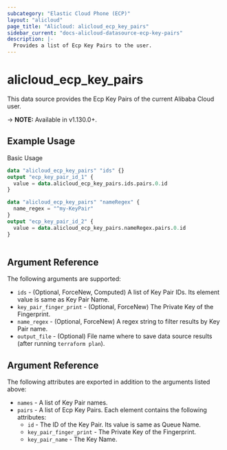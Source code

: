 ```yaml
---
subcategory: "Elastic Cloud Phone (ECP)"
layout: "alicloud"
page_title: "Alicloud: alicloud_ecp_key_pairs"
sidebar_current: "docs-alicloud-datasource-ecp-key-pairs"
description: |-
  Provides a list of Ecp Key Pairs to the user.
---
```


# alicloud\_ecp\_key\_pairs

This data source provides the Ecp Key Pairs of the current Alibaba Cloud user.

-> **NOTE:** Available in v1.130.0+.

## Example Usage

Basic Usage

```terraform
data "alicloud_ecp_key_pairs" "ids" {}
output "ecp_key_pair_id_1" {
  value = data.alicloud_ecp_key_pairs.ids.pairs.0.id
}

data "alicloud_ecp_key_pairs" "nameRegex" {
  name_regex = "^my-KeyPair"
}
output "ecp_key_pair_id_2" {
  value = data.alicloud_ecp_key_pairs.nameRegex.pairs.0.id
}
            
```

## Argument Reference

The following arguments are supported:

* `ids` - (Optional, ForceNew, Computed)  A list of Key Pair IDs. Its element value is same as Key Pair Name.
* `key_pair_finger_print` - (Optional, ForceNew) The Private Key of the Fingerprint.
* `name_regex` - (Optional, ForceNew) A regex string to filter results by Key Pair name.
* `output_file` - (Optional) File name where to save data source results (after running `terraform plan`).

## Argument Reference

The following attributes are exported in addition to the arguments listed above:

* `names` - A list of Key Pair names.
* `pairs` - A list of Ecp Key Pairs. Each element contains the following attributes:
	* `id` - The ID of the Key Pair. Its value is same as Queue Name.
	* `key_pair_finger_print` - The Private Key of the Fingerprint.
	* `key_pair_name` - The Key Name.